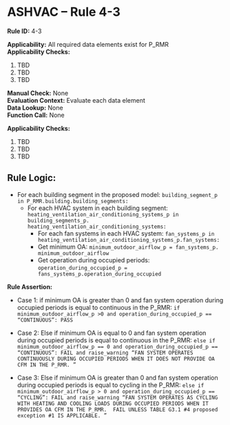 # ASHVAC – Rule 4-3

**Rule ID:** 4-3

**Applicability:** All required data elements exist for P_RMR  
**Applicability Checks:**  
1.	TBD
2.	TBD
3.	TBD

**Manual Check:** None  
**Evaluation Context:** Evaluate each data element  
**Data Lookup:** None  
**Function Call:** None

**Applicability Checks:**  
1.	TBD
2.	TBD
3.	TBD


## Rule Logic:
- For each building segment in the proposed model: ```building_segment_p in P_RMR.building.building_segments:```
	- For each HVAC system in each building segment: ```heating_ventilation_air_conditioning_systems_p in building_segments_p. heating_ventilation_air_conditioning_systems:```
	 	- For each fan systems in each HVAC system: ```fan_systems_p in heating_ventilation_air_conditioning_systems_p.fan_systems:``` 
	 	- Get minimum OA: ```minimum_outdoor_airflow_p = fan_systems_p. minimum_outdoor_airflow```
	 	- Get operation during occupied periods: ```operation_during_occupied_p = fans_systems_p.operation_during_occupied```

**Rule Assertion:**
- Case 1: if minimum OA is greater than 0 and fan system operation during occupied periods is equal to continuous in the P_RMR: ```if minimum_outdoor_airflow_p >0 and operation_during_occupied_p == “CONTINUOUS”: PASS```

- Case 2: Else if minimum OA is equal to 0 and fan system operation during occupied periods is equal to continuous in the P_RMR: ```else if minimum_outdoor_airflow_p == 0 and operation_during_occupied_p == “CONTINUOUS”: FAIL and raise_warning “FAN SYSTEM OPERATES CONTINUOUSLY DURING OCCUPIED PERIODS WHEN IT DOES NOT PROVIDE OA CFM IN THE P_RMR. ”```

- Case 3: Else if minimum OA is greater than 0 and fan system operation during occupied periods is equal to cycling in the P_RMR: ```else if minimum_outdoor_airflow_p > 0 and operation_during_occupied_p == “CYCLING”: FAIL and raise_warning “FAN SYSTEM OPERATES AS CYCLING WITH HEATING AND COOLING LOADS DURING OCCUPIED PERIODS WHEN IT PROVIDES OA CFM IN THE P_RMR.  FAIL UNLESS TABLE G3.1 #4 proposed exception #1 IS APPLICABLE. ”```
